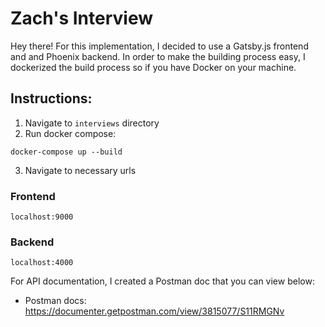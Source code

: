 # Zach's Interview
Hey there! For this implementation, I decided to use a Gatsby.js frontend and and Phoenix backend. In order to make the building process easy, I dockerized the build process so if you have Docker on your machine. 

## Instructions: 
1. Navigate to `interviews` directory 
2. Run docker compose:
```
docker-compose up --build
```
3. Navigate to necessary urls

### Frontend
```
localhost:9000
```

### Backend
```
localhost:4000
```
For API documentation, I created a Postman doc that you can view below:
- Postman docs: https://documenter.getpostman.com/view/3815077/S11RMGNv

